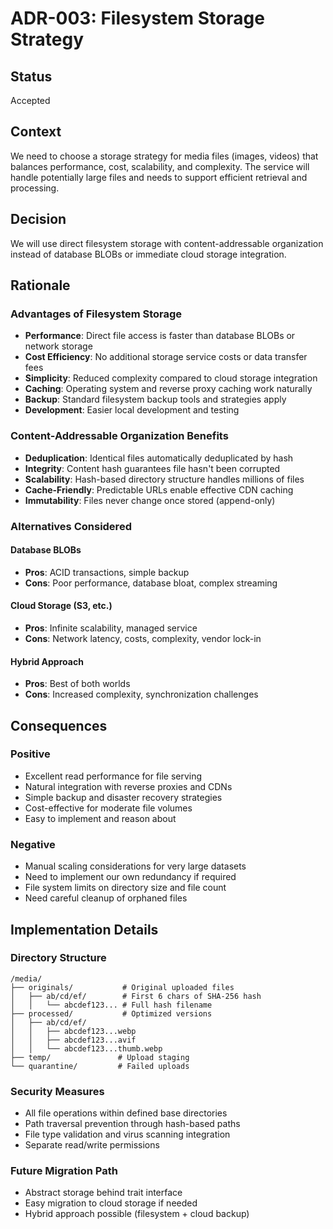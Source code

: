 # ADR-003: Filesystem Storage Strategy

## Status

Accepted

## Context

We need to choose a storage strategy for media files (images, videos) that balances performance, cost, scalability, and
complexity. The service will handle potentially large files and needs to support efficient retrieval and processing.

## Decision

We will use direct filesystem storage with content-addressable organization instead of database BLOBs or immediate
cloud storage integration.

## Rationale

### Advantages of Filesystem Storage

- **Performance**: Direct file access is faster than database BLOBs or network storage
- **Cost Efficiency**: No additional storage service costs or data transfer fees
- **Simplicity**: Reduced complexity compared to cloud storage integration
- **Caching**: Operating system and reverse proxy caching work naturally
- **Backup**: Standard filesystem backup tools and strategies apply
- **Development**: Easier local development and testing

### Content-Addressable Organization Benefits

- **Deduplication**: Identical files automatically deduplicated by hash
- **Integrity**: Content hash guarantees file hasn't been corrupted
- **Scalability**: Hash-based directory structure handles millions of files
- **Cache-Friendly**: Predictable URLs enable effective CDN caching
- **Immutability**: Files never change once stored (append-only)

### Alternatives Considered

#### Database BLOBs

- **Pros**: ACID transactions, simple backup
- **Cons**: Poor performance, database bloat, complex streaming

#### Cloud Storage (S3, etc.)

- **Pros**: Infinite scalability, managed service
- **Cons**: Network latency, costs, complexity, vendor lock-in

#### Hybrid Approach

- **Pros**: Best of both worlds
- **Cons**: Increased complexity, synchronization challenges

## Consequences

### Positive

- Excellent read performance for file serving
- Natural integration with reverse proxies and CDNs
- Simple backup and disaster recovery strategies
- Cost-effective for moderate file volumes
- Easy to implement and reason about

### Negative

- Manual scaling considerations for very large datasets
- Need to implement our own redundancy if required
- File system limits on directory size and file count
- Need careful cleanup of orphaned files

## Implementation Details

### Directory Structure

```text
/media/
├── originals/           # Original uploaded files
│   ├── ab/cd/ef/        # First 6 chars of SHA-256 hash
│   │   └── abcdef123... # Full hash filename
├── processed/           # Optimized versions
│   ├── ab/cd/ef/
│   │   ├── abcdef123...webp
│   │   ├── abcdef123...avif
│   │   └── abcdef123...thumb.webp
├── temp/               # Upload staging
└── quarantine/         # Failed uploads
```

### Security Measures

- All file operations within defined base directories
- Path traversal prevention through hash-based paths
- File type validation and virus scanning integration
- Separate read/write permissions

### Future Migration Path

- Abstract storage behind trait interface
- Easy migration to cloud storage if needed
- Hybrid approach possible (filesystem + cloud backup)
